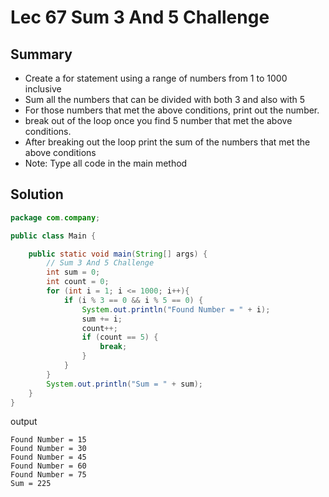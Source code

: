 # Lec 67 Sum 3 And 5 Challenge

## Summary
* Create a for statement using a range of numbers from 1 to 1000 inclusive
* Sum all the numbers that can be divided with both 3 and also with 5
* For those numbers that met the above conditions, print out the number.
* break out of the loop once you find 5 number that met the above conditions.
* After breaking out the loop print the sum of the numbers that met the above conditions
* Note: Type all code in the main method

## Solution
```java
package com.company;

public class Main {

    public static void main(String[] args) {
        // Sum 3 And 5 Challenge
        int sum = 0;
        int count = 0;
        for (int i = 1; i <= 1000; i++){
            if (i % 3 == 0 && i % 5 == 0) {
                System.out.println("Found Number = " + i);
                sum += i;
                count++;
                if (count == 5) {
                    break;
                }
            }
        }
        System.out.println("Sum = " + sum);
    }
}
```
output
```
Found Number = 15
Found Number = 30
Found Number = 45
Found Number = 60
Found Number = 75
Sum = 225
```

